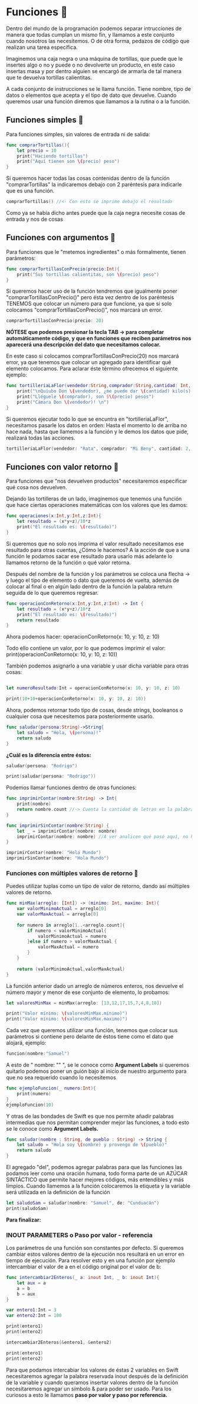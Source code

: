 
# Funciones 🦃
 
 Dentro del mundo de la programación podemos separar intrucciones de manera que todas cumplan un mismo fin, y llamamos a este conjunto cuando nosotros las necesitemos. O de otra forma, pedazos de código que realizan una tarea específica.
 
 Imaginemos una caja negra o una máquina de tortillas, que puede que le insertes algo o no y puede o no devolverte un producto, en este caso insertas masa y por dentro alguien se encargó de armarla de tal manera que te devuelva tortillas calientitas.
 
A cada conjunto de instrucciones se le llama función. Tiene nombre, tipo de datos o elementos que acepta y el tipo de dato que devuelve. Cuando queremos usar una función diremos que llamamos a la rutina o a la función.
 
## Funciones simples 🐔

Para funciones simples, sin valores de entrada ni de salida:

```swift
func comprarTortillas(){
    let precio = 10
    print("Haciendo tortillas")
    print("Aquí tienen son \(precio) peso")
}

```

Si queremos hacer todas las cosas contenidas dentro de la función "comprarTortillas" la indicaremos debajo con 2 paréntesis para indicarle que es una función.

```swift
comprarTortillas() //<- Con esto se imprime debajo el resultado
```

Como ya se había dicho antes puede que la caja negra necesite cosas de entrada y nos de cosas

## Funciones con argumentos 🦆

Para funciones que le "metemos ingredientes" o más formalmente, tienen parámetros:

```swift
func comprarTortillasConPrecio(precio:Int){
    print("Sus tortillas calientitas, son \(precio) peso")
}
```

Si queremos hacer uso de la función tendremos que igualmente poner "comprarTortillasConPrecio()" pero ésta vez dentro de los paréntesis TENEMOS que colocar un número para que funcione, ya que si solo colocamos "comprarTortillasConPrecio()", nos marcará un error.

```swift
comprarTortillasConPrecio(precio: 20)
```

**NÓTESE que podemos presionar la tecla TAB -> para completar automáticamente código, y que en funciones que reciben parámetros nos aparecerá una descripción del dato que necesitamos colocar.**

En este caso si colocamos comprarTortillasConPrecio(20) nos marcará error, ya que tenemos que colocar un agregado para identificar qué elemento colocamos. Para aclarar éste término ofrecemos el siguiente ejemplo:

```swift
func tortilleriaLaFlor(vendedor:String,comprador:String,cantidad: Int, precio:Int){
    print("\nQuiubo Don \(vendedor), ¿me puede dar \(cantidad) kilo(s) de tortillas?")
    print("Lléguele \(comprador), son $\(precio) pesos")
    print("Cámara Don \(vendedor)! \n")
}
```

Si queremos ejecutar todo lo que se encuntra en "tortilleriaLaFlor", necesitamos pasarle los datos en orden: Hasta el momento lo de arriba no hace nada, hasta que llamemos a la función y le demos los datos que pide, realizará todas las acciones.

```swift
tortilleriaLaFlor(vendedor: "Rata", comprador: "Mi Beny", cantidad: 2, precio: 30)
```
## Funciones con valor retorno 🐙

Para funciones que "nos devuelven productos" necesitaremos especificar qué cosa nos devuelven.

Dejando las tortilleras de un lado, imaginemos que tenemos una función que hace ciertas operaciones matemáticas con los valores que les damos:

```swift
func operaciones(x:Int,y:Int,z:Int){
    let resultado = (x*y+z)/10*z
    print("El resultado es: \(resultado)")
}
```

Si queremos que no solo nos imprima el valor resultado necesitamos ese resultado para otras cuentas, ¿Cómo le hacemos? A la acción de que a una función le podamos sacar ese resultado para usarlo más adelante lo llamamos retorno de la función o qué valor retorna.

Después del nombre de la función y los parámetros se coloca una flecha -> y luego el tipo de elemento o dato que queremos de vuelta, además de colocar al final o en algún lado dentro de la función la palabra return seguida de lo que queremos regresar.


```swift
func operacionConRetorno(x:Int,y:Int,z:Int) -> Int {
    let resultado = (x*y+z)/10*z
    print("El resultado es: \(resultado)")
    return resultado
}
```


Ahora podemos hacer:
operacionConRetorno(x: 10, y: 10, z: 10)

Todo ello contiene un valor, por lo que podemos imprimir el valor:
print(operacionConRetorno(x: 10, y: 10, z: 10))

También podemos asignarlo a una variable y usar dicha variable para otras cosas:

```swift

let numeroResultado:Int = operacionConRetorno(x: 10, y: 10, z: 10)

print(10+10+operacionConRetorno(x: 10, y: 10, z: 10))
```

Ahora, podemos retornar todo tipo de cosas, desde strings, booleanos o cualquier cosa que necesitemos para posteriormente usarlo.

```swift
func saludar(persona:String)->String{
    let saludo = "Hola, \(persona)!"
    return saludo
}
```

**¿Cuál es la diferencia entre éstos:**

```swift
saludar(persona: "Rodrigo")

print(saludar(persona: "Rodrigo"))
```


Podemos llamar funciones dentro de otras funciones:

```swift
func imprimirContar(nombre:String) -> Int{
    print(nombre)
    return nombre.count //-> Cuenta la cantidad de letras en la palabra
}

func imprimirSinContar(nombre:String) {
    let _ = imprimirContar(nombre: nombre)
    imprimirContar(nombre: nombre) //A ver analicen qué pasó aquí, no hay nada mal pero como que algo no cuadra
}

imprimirContar(nombre: "Hola Mundo")
imprimirSinContar(nombre: "Hola Mundo")
```

### Funciones con múltiples valores de retorno 🦀

Puedes utilizar tuplas como un tipo de valor de retorno, dando así múltiples valores de retorno.

```swift
func minMax(arreglo: [Int]) -> (minimo: Int, maximo: Int){
    var valorMinimoActual = arreglo[0]
    var valorMaxActual = arreglo[0]
    
    for numero in arreglo[1..<arreglo.count]{
        if numero < valorMinimoActual{
            valorMinimoActual = numero
        }else if numero > valorMaxActual {
            valorMaxActual = numero
        }
    }
    
    return (valorMinimoActual,valorMaxActual)
}
```

La función anterior dado un arreglo de números enteros, nos devuelve el número mayor y menor de ese conjunto de elemento, lo probamos:

```swift
let valoresMinMax = minMax(arreglo: [13,12,17,15,7,4,8,10])

print("Valor mínimo: \(valoresMinMax.minimo)")
print("Valor mínimo: \(valoresMinMax.maximo)")
```

Cada vez que queremos utilizar una función, tenemos que colocar sus parámetros si contiene pero delante de éstos tiene como el dato que alojará, ejemplo:

```swift
funcion(nombre:"Samuel")
```

A esto de " nombre: "" ", se le conoce como **Argument Labels** si queremos quitarlo podemos poner un guión bajo al inicio de nuestro argumento para que no sea requerido cuando lo necesitemos

```swift
func ejemploFuncion(_ numero:Int){
    print(numero)
}
ejemploFuncion(10)
```

Y otras de las bondades de Swift es que nos permite añadir palabras intermedias que nos permitan comprender mejor las funciones, a todo esto se le conoce como **Argument Labels.**


```swift
func saludar(nombre : String, de pueblo : String) -> String {
    let saludo = "Hola soy \(nombre) y provengo de \(pueblo)"
    return saludo
}
```

El agregado "del", podemos agregar palabras para que las funciones las podamos leer como una oración humana, todo forma parte de un AZÚCAR SINTÁCTICO que permite hacer mejores códigos, más entendibles y más limpios. Cuando llamemos a la función colocaremos la etiqueta y la variable será utilizada en la definición de la función

```swift
let saludoSam = saludar(nombre: "Samuel", de: "Cunduacán")
print(saludoSam)
```


**Para finalizar:**

### INOUT PARAMETERS o Paso por valor - referencia

Los parámetros de una función son constantes por defecto. Si queremos cambiar estos valores dentro de la ejecución nos resultará en un error en tiempo de ejecución. Para resolver esto y en una función por ejemplo intercambiar el valor de a en el código original por el valor de b:

```swift
func intercambiar2Enteros(_ a: inout Int, _ b: inout Int){
    let aux = a
    a = b
    b = aux
}

var entero1:Int = 3
var entero2:Int = 100

print(entero1)
print(entero2)

intercambiar2Enteros(&entero1, &entero2)

print(entero1)
print(entero2)
```

Para que podamos intercabiar los valores de éstas 2 variables en Swift necesitaremos agregar la palabra reservada inout después de la definición de la variable y cuando queramos insertar valores dentro de la función necesitaremos agregar un símbolo & para poder ser usado. Para los curiosos a esto le llamamos **paso por valor y paso por referencia.**


